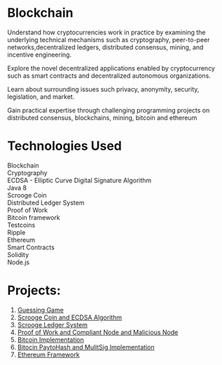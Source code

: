# Blockchain

Understand how cryptocurrencies work in practice by examining the underlying technical mechanisms such as cryptography, peer-to-peer networks,decentralized ledgers, distributed consensus, mining, and incentive engineering. 

Explore the novel decentralized applications enabled by cryptocurrency such as smart contracts and decentralized autonomous organizations.

Learn about surrounding issues such privacy, anonymity, security, legislation, and market.

Gain practical expertise through challenging programming projects on distributed consensus, blockchains, mining, bitcoin and ethereum


# Technologies Used

Blockchain <br />
Cryptography <br />
ECDSA - Elliptic Curve Digital Signature Algorithm <br />
Java 8 <br />
Scrooge Coin <br />
Distributed Ledger System <br />
Proof of Work <br />
Bitcoin framework <br />
Testcoins <br />
Ripple <br />
Ethereum <br />
Smart Contracts <br />
Solidity <br />
Node.js <br />


# Projects:
  1. [Guessing Game](https://github.com/zalak13/Blockchain/tree/master/Guessing%20Game)
  2. [Scrooge Coin and ECDSA Algorithm](https://github.com/zalak13/Blockchain/tree/master/Scrooge%20Coin%20and%20ECDSA%20Algorithm)
  3. [Scrooge Ledger System](https://github.com/zalak13/Blockchain/tree/master/Scrooge%20Ledger%20System)
  4. [Proof of Work and Compliant Node and Malicious Node](https://github.com/zalak13/Blockchain/tree/master/Proof%20of%20Work%20Compliant%20Node%20and%20Malicious%20Node)
  5. [Bitcoin Implementation](https://github.com/zalak13/Blockchain/tree/master/Bitcoin%20Implementation)
  6. [Bitocin PaytoHash and MulitSig Implementation](https://github.com/zalak13/Blockchain/tree/master/Bitcoin%20PaytoHash%20and%20MultiSig%20Implementation)
  7. [Ethereum Framework](https://github.com/zalak13/Blockchain/tree/master/Ethereum%20Framework)


